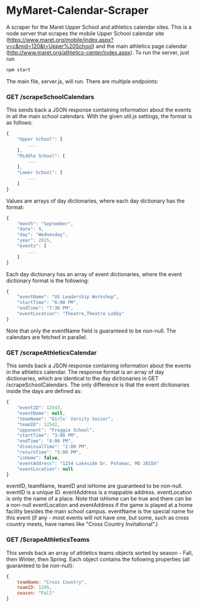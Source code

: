 # MyMaret-Calendar-Scraper
A scraper for the Maret Upper School and athletics calendar sites.
This is a node server that scrapes the mobile Upper School calendar site
(https://www.maret.org/mobile/index.aspx?v=c&mid=120&t=Upper%20School)
and the main athletics page calendar
(http://www.maret.org/athletics-center/index.aspx).
To run the server, just run

```javascript
npm start
```

The main file, server.js, will run.  There are multiple endpoints:
    
### GET /scrapeSchoolCalendars

This sends back a JSON response containing information about the events in
all the main school calendars.  With the given util.js settings, the format
is as follows:

```javascript
{
    "Upper School": [
        ...
    ],
    "Middle School": [
        ...
    ],
    "Lower School": [
        ...
    ]
}
```

Values are arrays of day dictionaries, where each day dictionary has the format:

```javascript
{
    "month": "September",
    "date": 9,
    "day": "Wednesday",
    "year": 2015,
    "events": [
        ...
    ]
}
```

Each day dictionary has an array of event dictionaries, where the event
dictionary format is the following:

```javascript
{
    "eventName": "US Leadership Workshop",
    "startTime": "6:00 PM",
    "endTime": "7:30 PM",
    "eventLocation": "Theatre,Theatre Lobby"
}
```

Note that only the eventName field is guaranteed to be non-null.  The calendars
are fetched in parallel.

### GET /scrapeAthleticsCalendar

This sends back a JSON response containing information about the events in the
athletics calendar.  The response format is an array of day dictionaries, which
are identical to the day dictionaries in GET /scrapeSchoolCalendars.  The only
difference is that the event dictionaries inside the days are defined as:

```javascript
{
    "eventID": 12543,
    "eventName": null,
    "teamName": "Girls' Varsity Soccer",
    "teamID": 12542,
    "opponent": "Froggie School",
    "startTime": "3:00 PM",
    "endTime": "4:00 PM",
    "dismissalTime": "2:00 PM",
    "returnTime": "5:00 PM",
    "isHome": false,
    "eventAddress": "1254 Lakeside Dr. Potomac, MD 20156"
    "eventLocation": null
}
```

eventID, teamName, teamID and isHome are guaranteed to be non-null.
eventID is a unique ID.  eventAddress is a mappable address.
eventLocation is only the name of a place.  Note that isHome can be true and
there can be a non-null eventLocation and eventAddress if the game is played at
a home facility besides the main school campus.  eventName is the special name
for this event (if any - most events will not have one, but some, such as cross
country meets, have names like "Cross Country Invitational".)

### GET /ScrapeAthleticsTeams

This sends back an array of athletics teams objects sorted by season - Fall,
then Winter, then Spring.  Each object contains the following properties 
(all guaranteed to be non-null):

```javascript
{
    teamName: "Cross Country",
    teamID: 1245,
    season: "Fall"
}
```

